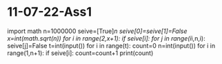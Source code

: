 # 11-07-22-Ass1
import math
n=1000000
seive=[True]*n 
seive[0]=seive[1]=False
x=int(math.sqrt(n))
for i in range(2,x+1):
    if seive[i]:
        for j in range(i*i,n,i):
            seive[j]=False
t=int(input())
for i in range(t):
    count=0
    n=int(input())
    for i in range(1,n+1):
        if seive[i]:
            count=count+1 
    print(count)
